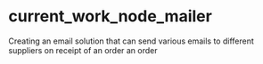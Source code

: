# current_work_node_mailer
Creating an email solution that can send various emails to different suppliers on receipt of an order an order
